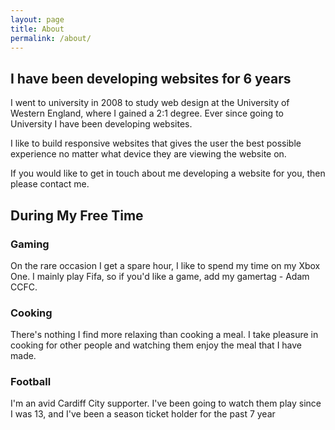 ```yaml
---
layout: page
title: About
permalink: /about/
---
```


## I have been developing websites for 6 years

I went to university in 2008 to study web design at the University of Western England, where I gained a 2:1 degree. Ever since going to University I have been developing websites. 

I like to build responsive websites that gives the user the best possible experience no matter what device they are viewing the website on. 

If you would like to get in touch about me developing a website for you, then please contact me.

## During My Free Time

### Gaming

On the rare occasion I get a spare hour, I like to spend my time on my Xbox One. I mainly play Fifa, so if you'd like a game, add my gamertag - Adam CCFC.

### Cooking

There's nothing I find more relaxing than cooking a meal. I take pleasure in cooking for other people and watching them enjoy the meal that I have made.

### Football

I'm an avid Cardiff City supporter. I've been going to watch them play since I was 13, and I've been a season ticket holder for the past 7 year